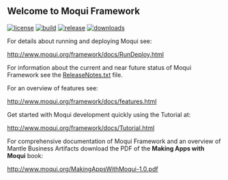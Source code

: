 ## Welcome to Moqui Framework

[![license](https://img.shields.io/badge/license-CC0%201.0%20Universal-blue.svg)](https://github.com/moqui/moqui/blob/master/LICENSE.md)
[![build](https://travis-ci.org/moqui/moqui.svg)](https://travis-ci.org/moqui/moqui)
[![release](https://img.shields.io/github/release/moqui/moqui.svg)](https://github.com/moqui/moqui/releases)
[![downloads](https://img.shields.io/github/downloads/moqui/moqui/latest/total.svg)](https://github.com/moqui/moqui/releases)

For details about running and deploying Moqui see:

<http://www.moqui.org/framework/docs/RunDeploy.html>

For information about the current and near future status of Moqui Framework
see the [ReleaseNotes.txt](https://github.com/moqui/moqui/blob/master/ReleaseNotes.txt) file.

For an overview of features see:

<http://www.moqui.org/framework/docs/features.html>

Get started with Moqui development quickly using the Tutorial at:

<http://www.moqui.org/framework/docs/Tutorial.html>

For comprehensive documentation of Moqui Framework and an overview of 
Mantle Business Artifacts download the PDF of the **Making Apps with Moqui** book:
 
<http://www.moqui.org/MakingAppsWithMoqui-1.0.pdf>
